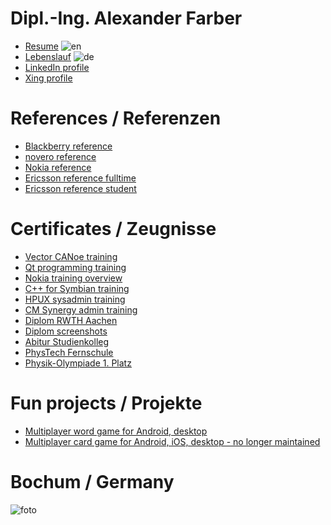 Dipl.-Ing. Alexander Farber
==========

- [Resume](Farber-English.pdf) ![en](https://raw.github.com/afarber/alexander-farber/master/images/english.gif)
- [Lebenslauf](Farber-Deutsch.pdf) ![de](https://raw.github.com/afarber/alexander-farber/master/images/german.gif)
- [LinkedIn profile](https://www.linkedin.com/pub/alexander-farber/9/795/711)
- [Xing profile](https://www.xing.com/profile/Alexander_Farber)

References / Referenzen
==========

- [Blackberry reference](https://afarber.de/Farber-Blackberry.pdf)
- [novero reference](https://afarber.de/Farber-novero-Fulltime.pdf)
- [Nokia reference](https://afarber.de/Farber-Nokia-Fulltime.pdf)
- [Ericsson reference fulltime](https://afarber.de/Farber-Ericsson-Fulltime.pdf)
- [Ericsson reference student](https://afarber.de/Farber-Ericsson-Parttime.pdf)

Certificates / Zeugnisse
==========

- [Vector CANoe training](https://afarber.de/Farber-CANoe-Training.pdf)
- [Qt programming training](https://afarber.de/Farber-Qt-Training.pdf)
- [Nokia training overview](https://afarber.de/Farber-Nokia-Training.pdf)
- [C++ for Symbian training](https://afarber.de/Farber-Symbian-Training.pdf)
- [HPUX sysadmin training](https://afarber.de/Farber-HPUX-Training.pdf)
- [CM Synergy admin training](https://afarber.de/Farber-Synergy-Training.pdf)
- [Diplom RWTH Aachen](https://afarber.de/Farber-RWTH-Diplom.pdf)
- [Diplom screenshots](https://github.com/afarber/alexander-farber/tree/master/thesis)
- [Abitur Studienkolleg](https://afarber.de/Farber-Abitur.pdf)
- [PhysTech Fernschule](https://afarber.de/Farber-PhysTech-Fernschule.pdf)
- [Physik-Olympiade 1. Platz](https://afarber.de/Farber-Physik-Olympiade.pdf)

Fun projects / Projekte
==========

- [Multiplayer word game for Android, desktop](https://wordsbyfarber.com)
- [Multiplayer card game for Android, iOS, desktop - no longer maintained](https://preferans.de)

Bochum / Germany
==========

![foto](https://raw.github.com/afarber/alexander-farber/master/images/farber.jpg)

